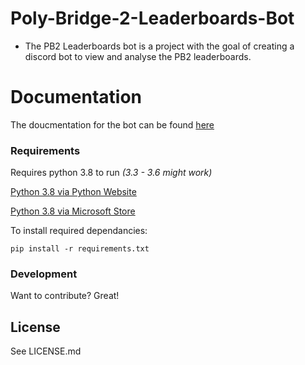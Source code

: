 # Poly-Bridge-2-Leaderboards-Bot
- The PB2 Leaderboards bot is a project with the goal of creating a discord bot to view and analyse the PB2 leaderboards.


# Documentation
The doucmentation for the bot can be found [here](https://docs.google.com/document/d/1T3ucE2cbWTnCvEDN-aoGBPuXNbEpj3B7rnKfnCS0hdI/edit?usp=sharing)

### Requirements

Requires python 3.8 to run *(3.3 - 3.6 might work)*

[Python 3.8 via Python Website](https://www.python.org/downloads/release/python-383/)

[Python 3.8 via Microsoft Store](https://www.microsoft.com/en-us/p/python-38/9mssztt1n39l)

To install required dependancies:
```
pip install -r requirements.txt
```

### Development

Want to contribute? Great!

License
----
See LICENSE.md
